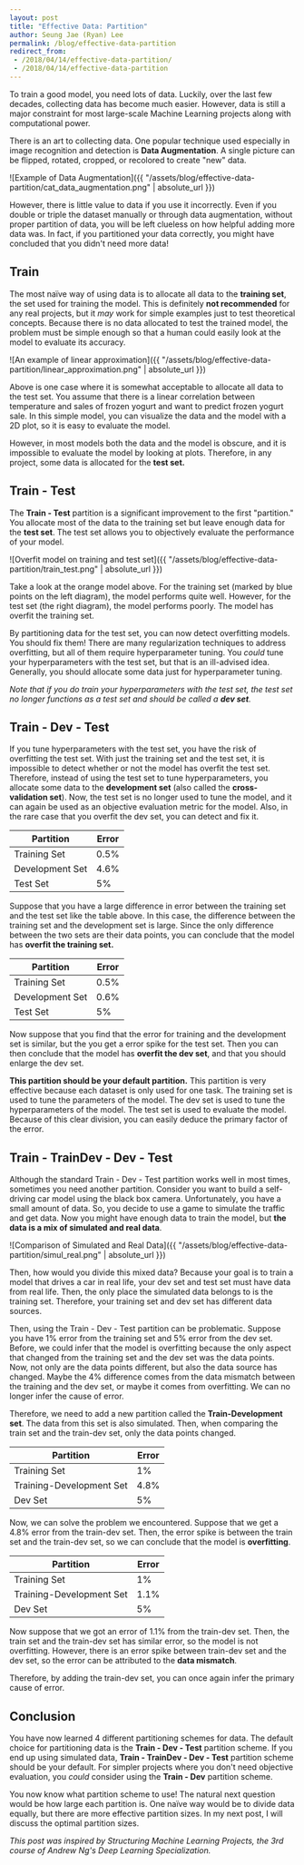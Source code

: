 ```yaml
---
layout: post
title: "Effective Data: Partition"
author: Seung Jae (Ryan) Lee
permalink: /blog/effective-data-partition
redirect_from:
 - /2018/04/14/effective-data-partition/
 - /2018/04/14/effective-data-partition
---
```


To train a good model, you need lots of data. Luckily, over the last few decades, collecting data has become much easier. However, data is still a major constraint for most large-scale Machine Learning projects along with computational power.

There is an art to collecting data. One popular technique used especially in image recognition and detection is **Data Augmentation**. A single picture can be flipped, rotated, cropped, or recolored to create "new" data.

![Example of Data Augmentation]({{ "/assets/blog/effective-data-partition/cat_data_augmentation.png" | absolute_url }})

However, there is little value to data if you use it incorrectly. Even if you double or triple the dataset manually or through data augmentation, without proper partition of data, you will be left clueless on how helpful adding more data was. In fact, if you partitioned your data correctly, you might have concluded that you didn't need more data!

## Train

The most naïve way of using data is to allocate all data to the **training set**, the set used for training the model. This is definitely **not recommended** for any real projects, but it *may* work for simple examples just to test theoretical concepts. Because there is no data allocated to test the trained model, the problem must be simple enough so that a human could easily look at the model to evaluate its accuracy.

![An example of linear approximation]({{ "/assets/blog/effective-data-partition/linear_approximation.png" | absolute_url }})

Above is one case where it is somewhat acceptable to allocate all data to the test set. You assume that there is a linear correlation between temperature and sales of frozen yogurt and want to predict frozen yogurt sale. In this simple model, you can visualize the data and the model with a 2D plot, so it is easy to evaluate the model. 

However, in most models both the data and the model is obscure, and it is impossible to evaluate the model by looking at plots. Therefore, in any project, some data is allocated for the **test set.**

## Train - Test

The **Train - Test** partition is a significant improvement to the first "partition." You allocate most of the data to the training set but leave enough data for the **test set**. The test set allows you to objectively evaluate the performance of your model. 

![Overfit model on training and test set]({{ "/assets/blog/effective-data-partition/train_test.png" | absolute_url }})

Take a look at the orange model above. For the training set (marked by blue points on the left diagram), the model performs quite well. However, for the test set (the right diagram), the model performs poorly. The model has overfit the training set.

By partitioning data for the test set, you can now detect overfitting models. You should fix them! There are many regularization techniques to address overfitting, but all of them require hyperparameter tuning. You *could* tune your hyperparameters with the test set, but that is an ill-advised idea. Generally, you should allocate some data just for hyperparameter tuning.

*Note that if you do train your hyperparameters with the test set, the test set no longer functions as a test set and should be called a **dev set**.*

## Train - Dev - Test

If you tune hyperparameters with the test set, you have the risk of overfitting the test set. With just the training set and the test set, it is impossible to detect whether or not the model has overfit the test set. Therefore, instead of using the test set to tune hyperparameters, you allocate some data to the **development set** (also called the **cross-validation set**). Now, the test set is no longer used to tune the model, and it can again be used as an objective evaluation metric for the model. Also, in the rare case that you overfit the dev set, you can detect and fix it.

| Partition       | Error |
| --------------- | ----- |
| Training Set    | 0.5%  |
| Development Set | 4.6%  |
| Test Set        | 5%    |

Suppose that you have a large difference in error between the training set and the test set like the table above. In this case, the difference between the training set and the development set is large. Since the only difference between the two sets are their data points, you can conclude that the model has **overfit the training set.**

| Partition       | Error |
| --------------- | ----- |
| Training Set    | 0.5%  |
| Development Set | 0.6%  |
| Test Set        | 5%    |

Now suppose that you find that the error for training and the development set is similar, but the you get a error spike for the test set. Then you can then conclude that the model has **overfit the dev set**, and that you should enlarge the dev set.

**This partition should be your default partition.** This partition is very effective because each dataset is only used for one task. The training set is used to tune the parameters of the model. The dev set is used to tune the hyperparameters of the model. The test set is used to evaluate the model. Because of this clear division, you can easily deduce the primary factor of the error.

## Train - TrainDev - Dev - Test 

Although the standard Train - Dev - Test partition works well in most times, sometimes you need another partition. Consider you want to build a self-driving car model using the black box camera. Unfortunately, you have a small amount of data. So, you decide to use a game to simulate the traffic and get data. Now you might have enough data to train the model, but **the data is a mix of simulated and real data**.

![Comparison of Simulated and Real Data]({{ "/assets/blog/effective-data-partition/simul_real.png" | absolute_url }})

Then, how would you divide this mixed data? Because your goal is to train a model that drives a car in real life, your dev set and test set must have data from real life. Then, the only place the simulated data belongs to is the training set. Therefore, your training set and dev set has different data sources.

Then, using the Train - Dev - Test partition can be problematic. Suppose you have 1% error from the training set and 5% error from the dev set. Before, we could infer that the model is overfitting because the only aspect that changed from the training set and the dev set was the data points. Now, not only are the data points different, but also the data source has changed. Maybe the 4% difference comes from the data mismatch between the training and the dev set, or maybe it comes from overfitting. We can no longer infer the cause of error.

Therefore, we need to add a new partition called the **Train-Development set**. The data from this set is also simulated. Then, when comparing the train set and the train-dev set, only the data points changed.

| Partition                | Error |
| ------------------------ | ----- |
| Training Set             | 1%    |
| Training-Development Set | 4.8%  |
| Dev Set                  | 5%    |

Now, we can solve the problem we encountered. Suppose that we get a 4.8% error from the train-dev set. Then, the error spike is between the train set and the train-dev set, so we can conclude that the model is **overfitting**.

| Partition                | Error |
| ------------------------ | ----- |
| Training Set             | 1%    |
| Training-Development Set | 1.1%  |
| Dev Set                  | 5%    |

Now suppose that we got an error of 1.1% from the train-dev set. Then, the train set and the train-dev set has similar error, so the model is not overfitting. However, there is an error spike between train-dev set and the dev set, so the error can be attributed to the **data mismatch**.

Therefore, by adding the train-dev set, you can once again infer the primary cause of error.

## Conclusion

You have now learned 4 different partitioning schemes for data. The default choice for partitioning data is the **Train - Dev - Test** partition scheme. If you end up using simulated data, **Train - TrainDev - Dev - Test** partition scheme should be your default. For simpler projects where you don't need objective evaluation, you *could* consider using the **Train - Dev** partition scheme.

You now know what partition scheme to use! The natural next question would be how large each partition is. One naïve way would be to divide data equally, but there are more effective partition sizes. In my next post, I will discuss the optimal partition sizes.

*This post was inspired by Structuring Machine Learning Projects, the 3rd course of Andrew Ng's Deep Learning Specialization.* 

